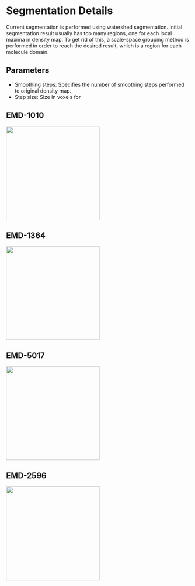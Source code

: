 # Segmentation Details

Current segmentation is performed using watershed segmentation. Initial segmentation result usually has too many regions, one for each local maxima in density map. To get rid of this, a scale-space grouping method is performed in order to reach the desired result, which is a region for each molecule domain. 

## Parameters

* Smoothing steps: Specifies the number of smoothing steps performed to original density map.
* Step size: Size in voxels for


## EMD-1010
<img src="https://github.com/tecdatalab/biostructure/raw/em-visualizer/em/data/1010%20.png" width="256">


## EMD-1364
<img src="https://github.com/tecdatalab/biostructure/raw/em-visualizer/em/data/1364%20.png" width="256">

## EMD-5017
<img src="https://github.com/tecdatalab/biostructure/raw/em-visualizer/em/data/5017.png" width="256">

## EMD-2596
<img src="https://github.com/tecdatalab/biostructure/raw/em-visualizer/em/data/2596.png" width="256">
